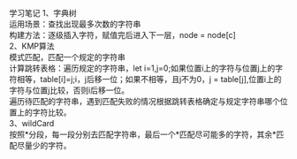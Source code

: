 学习笔记
1、字典树  
运用场景：查找出现最多次数的字符串  
构建方法：逐级插入字符，赋值完后进入下一层，node = node[c]  
2、KMP算法  
模式匹配，匹配一个规定的字符串  
计算跳转表格：遍历规定的字符串，let i=1,j=0;如果位置i上的字符与位置j上的字符相等，table[i]=j;i，j后移一位；如果不相等，且j不为0，j = table[j],位置i上的字符与位置j比较，否则i后移一位。  
遍历待匹配的字符串，遇到匹配失败的情况根据跳转表格确定与规定字符串哪个位置上的字符比较。  
3、wildCard  
按照\*分段，每一段分别去匹配字符串，最后一个\*匹配尽可能多的字符，其余\*匹配尽量少的字符。
